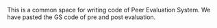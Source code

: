 This is a common space for writing code of Peer Evaluation System.
We have pasted the GS code of pre and post evaluation.
